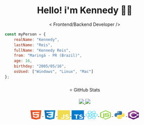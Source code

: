 <h1 align="center">Hello! i'm Kennedy 👋🏼</h1>
<p align="center">< Frontend/Backend Developer /></p>

```js
const myPerson = {
    realName: "Kennedy",
    lastName: "Reis",
    fullName: "Kennedy Reis",
    from: "Maringá - PR (Brazil)",
    age: 16,
    birthday: "2005/05/16",
    osUsed: ["Windows", "Linux", "Mac"]
};
```

###

<p align="center">⭐ GitHub Stats</p>
<div align="center">
  <a href="https://github.com/KennedyReisz" />
  <img height="180em" src="https://github-readme-stats.vercel.app/api?username=KennedyReisz&show_icons=true&theme=dracula&include_all_commits=true&count_private=true"/>
  <img height="180em" src="https://github-readme-stats.vercel.app/api/top-langs/?username=KennedyReisz&layout=compact&langs_count=7&theme=dracula"/>
</div>
<div style="display: inline_block" align="center"><br>
  <img align="center" alt="Kennedy-HTML" height="30" width="40" src="https://raw.githubusercontent.com/devicons/devicon/master/icons/html5/html5-original.svg">
  <img align="center" alt="Kennedy-CSS" height="30" width="40" src="https://raw.githubusercontent.com/devicons/devicon/master/icons/css3/css3-original.svg">
  <img align="center" alt="Kennedy-Js" height="30" width="40" src="https://raw.githubusercontent.com/devicons/devicon/master/icons/javascript/javascript-plain.svg">
  <img align="center" alt="Kennedy-Ts" height="30" width="40" src="https://raw.githubusercontent.com/devicons/devicon/master/icons/typescript/typescript-plain.svg">
  <img align="center" alt="Kennedy-React" height="30" width="40" src="https://raw.githubusercontent.com/devicons/devicon/master/icons/react/react-original.svg">
  <img align="center" alt="Kennedy-Nodejs" height="30" width="40" src="https://raw.githubusercontent.com/devicons/devicon/master/icons/nodejs/nodejs-original.svg">
  <img align="center" alt="Kennedy-Python" height="30" width="40" src="https://raw.githubusercontent.com/devicons/devicon/master/icons/python/python-original.svg">
  <img align="center" alt="Kennedy-Csharp" height="30" width="40" src="https://raw.githubusercontent.com/devicons/devicon/master/icons/csharp/csharp-original.svg">
</div>
  

